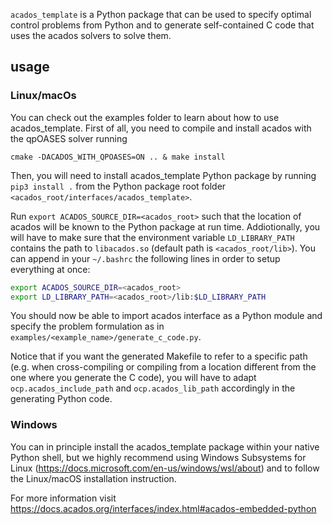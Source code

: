`acados_template` is a Python package that can be used to specify optimal control problems from Python and to generate self-contained C code that uses the acados solvers to solve them.

## usage
### Linux/macOs 
You can check out the examples folder to learn about  how to use acados_template. First of all, you need to compile and install acados with the qpOASES solver running 
~~~
cmake -DACADOS_WITH_QPOASES=ON .. & make install
~~~
Then, you will need to install acados_template Python package by running `pip3 install .` from the Python package root folder `<acados_root/interfaces/acados_template>`.

Run `export ACADOS_SOURCE_DIR=<acados_root>` such that the location of acados will be known to the Python package at run time. Addiotionally, you will have to make sure that the environment variable `LD_LIBRARY_PATH` contains the path to `libacados.so` (default path is `<acados_root/lib>`). You can append in your `~/.bashrc` the following lines in order to setup everything at once:
```bash
export ACADOS_SOURCE_DIR=<acados_root>
export LD_LIBRARY_PATH=<acados_root>/lib:$LD_LIBRARY_PATH
```

You should now be able to import acados interface as a Python module and specify the problem formulation as in `examples/<example_name>/generate_c_code.py`.

Notice that if you want the generated Makefile to refer to a specific path (e.g. when cross-compiling or compiling from a location different from the one where you generate the C code), you will have to adapt `ocp.acados_include_path` and `ocp.acados_lib_path` accordingly in the generating Python code.

### Windows
You can in principle install the acados_template package within your native Python shell, but we highly recommend 
using Windows Subsystems for Linux (https://docs.microsoft.com/en-us/windows/wsl/about) and to follow the 
Linux/macOS installation instruction.

For more information visit
https://docs.acados.org/interfaces/index.html#acados-embedded-python
